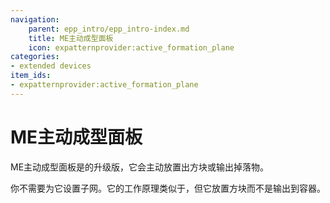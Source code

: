 ```yaml
---
navigation:
    parent: epp_intro/epp_intro-index.md
    title: ME主动成型面板
    icon: expatternprovider:active_formation_plane
categories:
- extended devices
item_ids:
- expatternprovider:active_formation_plane
---
```


# ME主动成型面板

<GameScene zoom="8" background="transparent">
  <ImportStructure src="../structure/cable_active_formation_plane.snbt"></ImportStructure>
</GameScene>

ME主动成型面板是<ItemLink id="ae2:formation_plane" />的升级版，它会主动放置出方块或输出掉落物。

你不需要为它设置子网。它的工作原理类似于<ItemLink id="ae2:export_bus" />，但它放置方块而不是输出到容器。
